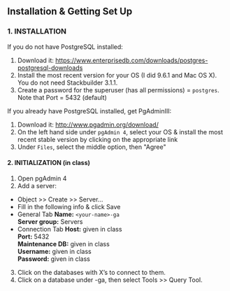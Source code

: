 ## Installation & Getting Set Up

### 1. INSTALLATION

If you do not have PostgreSQL installed:

1. Download it: https://www.enterprisedb.com/downloads/postgres-postgresql-downloads
2. Install the most recent version for your OS (I did 9.6.1 and Mac OS X). You do not need Stackbuilder 3.1.1.
3. Create a password for the superuser (has all permissions) = `postgres`. Note that Port = 5432 (default)

If you already have PostgreSQL installed, get PgAdminIII:

1. Download it: http://www.pgadmin.org/download/
2. On the left hand side under `pgAdmin 4`, select your OS & install the most recent stable version by clicking on the appropriate link
3. Under `Files`, select the middle option, then "Agree"


#### 2. INITIALIZATION (in class)

1. Open pgAdmin 4
2. Add a server:
  - Object >> Create >> Server...
  - Fill in the following info & click Save
  - General Tab
   **Name:** `<your-name>-ga`  
   **Server group:** Servers  
  - Connection Tab
   **Host:** given in class  
   **Port:** 5432  
   **Maintenance DB:** given in class  
   **Username:** given in class  
   **Password:** given in class  
3. Click on the databases with X’s to connect to them.
4. Click on a database under <your-name>-ga, then select Tools >> Query Tool.
